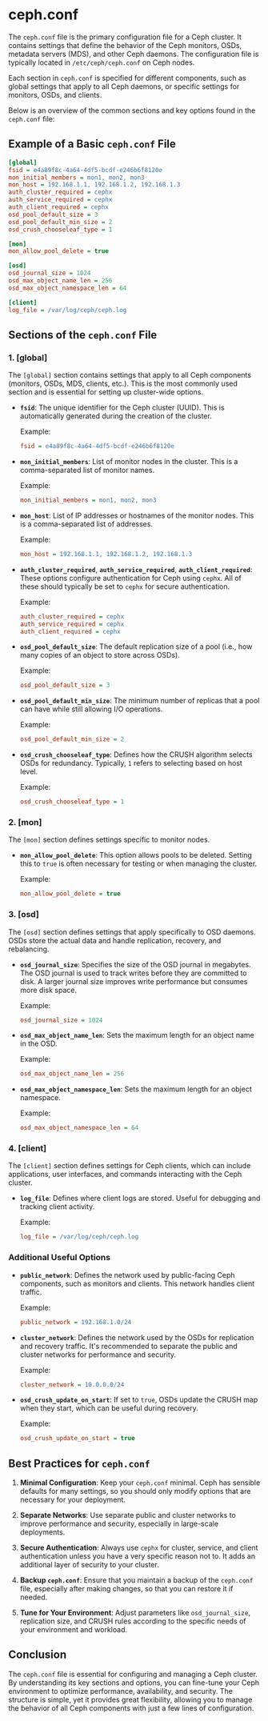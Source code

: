 # ceph.conf
The `ceph.conf` file is the primary configuration file for a Ceph cluster. It contains settings that define the behavior of the Ceph monitors, OSDs, metadata servers (MDS), and other Ceph daemons. The configuration file is typically located in `/etc/ceph/ceph.conf` on Ceph nodes.

Each section in `ceph.conf` is specified for different components, such as global settings that apply to all Ceph daemons, or specific settings for monitors, OSDs, and clients.

Below is an overview of the common sections and key options found in the `ceph.conf` file:

## Example of a Basic `ceph.conf` File

```ini
[global]
fsid = e4a89f8c-4a64-4df5-bcdf-e246b6f8120e
mon_initial_members = mon1, mon2, mon3
mon_host = 192.168.1.1, 192.168.1.2, 192.168.1.3
auth_cluster_required = cephx
auth_service_required = cephx
auth_client_required = cephx
osd_pool_default_size = 3
osd_pool_default_min_size = 2
osd_crush_chooseleaf_type = 1

[mon]
mon_allow_pool_delete = true

[osd]
osd_journal_size = 1024
osd_max_object_name_len = 256
osd_max_object_namespace_len = 64

[client]
log_file = /var/log/ceph/ceph.log
```

## Sections of the `ceph.conf` File

### 1. **[global]**
The `[global]` section contains settings that apply to all Ceph components (monitors, OSDs, MDS, clients, etc.). This is the most commonly used section and is essential for setting up cluster-wide options.

- **`fsid`**: The unique identifier for the Ceph cluster (UUID). This is automatically generated during the creation of the cluster.
  
  Example:
  ```ini
  fsid = e4a89f8c-4a64-4df5-bcdf-e246b6f8120e
  ```

- **`mon_initial_members`**: List of monitor nodes in the cluster. This is a comma-separated list of monitor names.
  
  Example:
  ```ini
  mon_initial_members = mon1, mon2, mon3
  ```

- **`mon_host`**: List of IP addresses or hostnames of the monitor nodes. This is a comma-separated list of addresses.
  
  Example:
  ```ini
  mon_host = 192.168.1.1, 192.168.1.2, 192.168.1.3
  ```

- **`auth_cluster_required`**, **`auth_service_required`**, **`auth_client_required`**: These options configure authentication for Ceph using `cephx`. All of these should typically be set to `cephx` for secure authentication.
  
  Example:
  ```ini
  auth_cluster_required = cephx
  auth_service_required = cephx
  auth_client_required = cephx
  ```

- **`osd_pool_default_size`**: The default replication size of a pool (i.e., how many copies of an object to store across OSDs).
  
  Example:
  ```ini
  osd_pool_default_size = 3
  ```

- **`osd_pool_default_min_size`**: The minimum number of replicas that a pool can have while still allowing I/O operations.
  
  Example:
  ```ini
  osd_pool_default_min_size = 2
  ```

- **`osd_crush_chooseleaf_type`**: Defines how the CRUSH algorithm selects OSDs for redundancy. Typically, `1` refers to selecting based on host level.

  Example:
  ```ini
  osd_crush_chooseleaf_type = 1
  ```

### 2. **[mon]**
The `[mon]` section defines settings specific to monitor nodes.

- **`mon_allow_pool_delete`**: This option allows pools to be deleted. Setting this to `true` is often necessary for testing or when managing the cluster.

  Example:
  ```ini
  mon_allow_pool_delete = true
  ```

### 3. **[osd]**
The `[osd]` section defines settings that apply specifically to OSD daemons. OSDs store the actual data and handle replication, recovery, and rebalancing.

- **`osd_journal_size`**: Specifies the size of the OSD journal in megabytes. The OSD journal is used to track writes before they are committed to disk. A larger journal size improves write performance but consumes more disk space.

  Example:
  ```ini
  osd_journal_size = 1024
  ```

- **`osd_max_object_name_len`**: Sets the maximum length for an object name in the OSD.

  Example:
  ```ini
  osd_max_object_name_len = 256
  ```

- **`osd_max_object_namespace_len`**: Sets the maximum length for an object namespace.

  Example:
  ```ini
  osd_max_object_namespace_len = 64
  ```


### 4. **[client]**
The `[client]` section defines settings for Ceph clients, which can include applications, user interfaces, and commands interacting with the Ceph cluster.

- **`log_file`**: Defines where client logs are stored. Useful for debugging and tracking client activity.
  
  Example:
  ```ini
  log_file = /var/log/ceph/ceph.log
  ```

### Additional Useful Options

- **`public_network`**: Defines the network used by public-facing Ceph components, such as monitors and clients. This network handles client traffic.

  Example:
  ```ini
  public_network = 192.168.1.0/24
  ```

- **`cluster_network`**: Defines the network used by the OSDs for replication and recovery traffic. It's recommended to separate the public and cluster networks for performance and security.

  Example:
  ```ini
  cluster_network = 10.0.0.0/24
  ```

- **`osd_crush_update_on_start`**: If set to `true`, OSDs update the CRUSH map when they start, which can be useful during recovery.

  Example:
  ```ini
  osd_crush_update_on_start = true
  ```


## Best Practices for `ceph.conf`

1. **Minimal Configuration**: Keep your `ceph.conf` minimal. Ceph has sensible defaults for many settings, so you should only modify options that are necessary for your deployment.
  
2. **Separate Networks**: Use separate public and cluster networks to improve performance and security, especially in large-scale deployments.

3. **Secure Authentication**: Always use `cephx` for cluster, service, and client authentication unless you have a very specific reason not to. It adds an additional layer of security to your cluster.

4. **Backup `ceph.conf`**: Ensure that you maintain a backup of the `ceph.conf` file, especially after making changes, so that you can restore it if needed.

5. **Tune for Your Environment**: Adjust parameters like `osd_journal_size`, replication size, and CRUSH rules according to the specific needs of your environment and workload.

## Conclusion

The `ceph.conf` file is essential for configuring and managing a Ceph cluster. By understanding its key sections and options, you can fine-tune your Ceph environment to optimize performance, availability, and security. The structure is simple, yet it provides great flexibility, allowing you to manage the behavior of all Ceph components with just a few lines of configuration.
